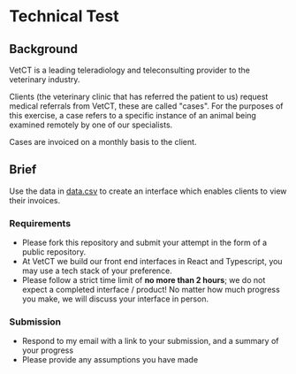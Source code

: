 # Technical Test

## Background
VetCT is a leading teleradiology and teleconsulting provider to the veterinary industry.

Clients (the veterinary clinic that has referred the patient to us) request medical referrals from VetCT, these are called "cases".  For the purposes of this exercise, a case refers to a specific instance of an animal being examined remotely by one of our specialists.

Cases are invoiced on a monthly basis to the client.

## Brief
Use the data in [data.csv](https://github.com/VetCTOrg/interview-test/blob/main/data.csv) to create an interface which enables clients to view their invoices. 

### Requirements
 - Please fork this repository and submit your attempt in the form of a public repository.
 - At VetCT we build our front end interfaces in React and Typescript, you may use a tech stack of your preference. 
 - Please follow a strict time limit of **no more than 2 hours**; we do not expect a completed interface / product! No matter how much progress you make, we will discuss your interface in person. 

### Submission
 - Respond to my email with a link to your submission, and a summary of your progress
 - Please provide any assumptions you have made
